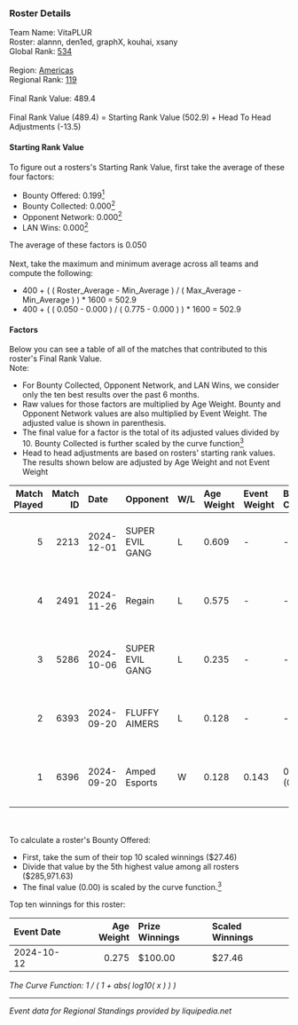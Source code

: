 ### Roster Details<br />
Team Name: VitaPLUR<br />
Roster: alannn, den1ed, graphX, kouhai, xsany<br />
Global Rank: [534](../../standings_global_2025_02_28.md)<br />
<br />
Region: [Americas]( ../../standings_americas_2025_02_28.md)<br />
Regional Rank: [119]( ../../standings_americas_2025_02_28.md)<br />
<br />
Final Rank Value:  489.4<br />
<br />
Final Rank Value (489.4) = Starting Rank Value (502.9) + Head To Head Adjustments (-13.5)<br />

#### Starting Rank Value<br />
To figure out a rosters's Starting Rank Value, first take the average of these four factors:<br />
- Bounty Offered: 0.199[<sup>1</sup>](#table2)
- Bounty Collected: 0.000[<sup>2</sup>](#table1)
- Opponent Network: 0.000[<sup>2</sup>](#table1)
- LAN Wins: 0.000[<sup>2</sup>](#table1)

The average of these factors is 0.050<br />
<br />
Next, take the maximum and minimum average across all teams and compute the following:<br />
- 400 + ( ( Roster_Average - Min_Average ) / ( Max_Average - Min_Average ) ) * 1600 = 502.9
- 400 + ( ( 0.050 - 0.000 ) / ( 0.775 - 0.000 ) ) * 1600 = 502.9


#### Factors<br />
Below you can see a table of all of the matches that contributed to this roster's Final Rank Value.<br />
Note:<br />

- For Bounty Collected, Opponent Network, and LAN Wins, we consider only the ten best results over the past 6 months.
- Raw values for those factors are multiplied by Age Weight. Bounty and Opponent Network values are also multiplied by Event Weight. The adjusted value is shown in parenthesis.
- The final value for a factor is the total of its adjusted values divided by 10. Bounty Collected is further scaled by the curve function[<sup>3</sup>](#curveFunction)
- Head to head adjustments are based on rosters' starting rank values. The results shown below are adjusted by Age Weight and not Event Weight
<span id="table1"></span><br />


| Match Played | Match ID | Date       | Opponent        | W/L | Age Weight | Event Weight | Bounty Collected | Opponent Network | LAN Wins  | H2H Adj. | Roster                                |
| -: | -: | :- | :- | :- | :- | :- | :- | :- | :- | -: | :- |
|            5 |     2213 | 2024-12-01 | SUPER EVIL GANG | L   | 0.609      | -            | -                | -                | -         |    -3.76 | alannn, den1ed, graphX, kouhai, xsany |
|            4 |     2491 | 2024-11-26 | Regain          | L   | 0.575      | -            | -                | -                | -         |    -9.13 | alannn, den1ed, graphX, kouhai, xsany |
|            3 |     5286 | 2024-10-06 | SUPER EVIL GANG | L   | 0.235      | -            | -                | -                | -         |    -1.51 | Beast, chante, graphX, kouhai, xsany  |
|            2 |     6393 | 2024-09-20 | FLUFFY AIMERS   | L   | 0.128      | -            | -                | -                | -         |    -0.54 | chante, graphX, kouhai, taggy, xsany  |
|            1 |     6396 | 2024-09-20 | Amped Esports   | W   | 0.128      | 0.143        | 0.000 (0.000)    | 0.000 (0.000)    | 0 (0.000) |     1.45 | chante, graphX, kouhai, taggy, xsany  |

<br />
<span id="table2"></span><br />
To calculate a roster's Bounty Offered:<br />

- First, take the sum of their top 10 scaled winnings ($27.46)
- Divide that value by the 5th highest value among all rosters ($285,971.63)
- The final value (0.00) is scaled by the curve function.[<sup>3</sup>](#curveFunction)

Top ten winnings for this roster:<br />

| Event Date | Age Weight | Prize Winnings | Scaled Winnings |
| :- | -: | :- | :- |
| 2024-10-12 |      0.275 | $100.00        | $27.46          |


<span id="curveFunction"></span>_The Curve Function: 1 / ( 1 + abs( log10( x ) ) )_<br />

---
_Event data for Regional Standings provided by liquipedia.net_<br />
